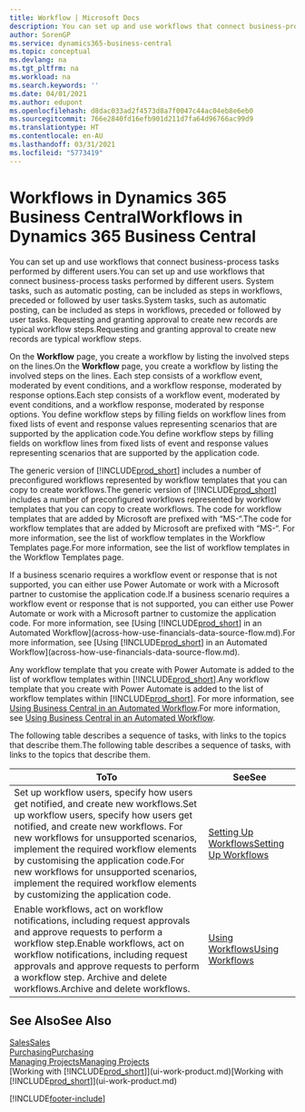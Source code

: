 ```yaml
---
title: Workflow | Microsoft Docs
description: You can set up and use workflows that connect business-process tasks performed by different users. System tasks, such as automatic posting, can be included as steps in workflows, preceded or followed by user tasks. Requesting and granting approval to create new records are typical workflow steps.
author: SorenGP
ms.service: dynamics365-business-central
ms.topic: conceptual
ms.devlang: na
ms.tgt_pltfrm: na
ms.workload: na
ms.search.keywords: ''
ms.date: 04/01/2021
ms.author: edupont
ms.openlocfilehash: d8dac033ad2f4573d8a7f0047c44ac04eb8e6eb0
ms.sourcegitcommit: 766e2840fd16efb901d211d7fa64d96766ac99d9
ms.translationtype: HT
ms.contentlocale: en-AU
ms.lasthandoff: 03/31/2021
ms.locfileid: "5773419"
---
```

# <a name="workflows-in-dynamics-365-business-central"></a><span data-ttu-id="fb4fd-105">Workflows in Dynamics 365 Business Central</span><span class="sxs-lookup"><span data-stu-id="fb4fd-105">Workflows in Dynamics 365 Business Central</span></span>

<span data-ttu-id="fb4fd-106">You can set up and use workflows that connect business-process tasks performed by different users.</span><span class="sxs-lookup"><span data-stu-id="fb4fd-106">You can set up and use workflows that connect business-process tasks performed by different users.</span></span> <span data-ttu-id="fb4fd-107">System tasks, such as automatic posting, can be included as steps in workflows, preceded or followed by user tasks.</span><span class="sxs-lookup"><span data-stu-id="fb4fd-107">System tasks, such as automatic posting, can be included as steps in workflows, preceded or followed by user tasks.</span></span> <span data-ttu-id="fb4fd-108">Requesting and granting approval to create new records are typical workflow steps.</span><span class="sxs-lookup"><span data-stu-id="fb4fd-108">Requesting and granting approval to create new records are typical workflow steps.</span></span>  

 <span data-ttu-id="fb4fd-109">On the **Workflow** page, you create a workflow by listing the involved steps on the lines.</span><span class="sxs-lookup"><span data-stu-id="fb4fd-109">On the **Workflow** page, you create a workflow by listing the involved steps on the lines.</span></span> <span data-ttu-id="fb4fd-110">Each step consists of a workflow event, moderated by event conditions, and a workflow response, moderated by response options.</span><span class="sxs-lookup"><span data-stu-id="fb4fd-110">Each step consists of a workflow event, moderated by event conditions, and a workflow response, moderated by response options.</span></span> <span data-ttu-id="fb4fd-111">You define workflow steps by filling fields on workflow lines from fixed lists of event and response values representing scenarios that are supported by the application code.</span><span class="sxs-lookup"><span data-stu-id="fb4fd-111">You define workflow steps by filling fields on workflow lines from fixed lists of event and response values representing scenarios that are supported by the application code.</span></span>  

 <span data-ttu-id="fb4fd-112">The generic version of [!INCLUDE[prod_short](includes/prod_short.md)] includes a number of preconfigured workflows represented by workflow templates that you can copy to create workflows.</span><span class="sxs-lookup"><span data-stu-id="fb4fd-112">The generic version of [!INCLUDE[prod_short](includes/prod_short.md)] includes a number of preconfigured workflows represented by workflow templates that you can copy to create workflows.</span></span> <span data-ttu-id="fb4fd-113">The code for workflow templates that are added by Microsoft are prefixed with “MS-“.</span><span class="sxs-lookup"><span data-stu-id="fb4fd-113">The code for workflow templates that are added by Microsoft are prefixed with “MS-“.</span></span> <span data-ttu-id="fb4fd-114">For more information, see the list of workflow templates in the Workflow Templates page.</span><span class="sxs-lookup"><span data-stu-id="fb4fd-114">For more information, see the list of workflow templates in the Workflow Templates page.</span></span>  

 <span data-ttu-id="fb4fd-115">If a business scenario requires a workflow event or response that is not supported, you can either use Power Automate or work with a Microsoft partner to customise the application code.</span><span class="sxs-lookup"><span data-stu-id="fb4fd-115">If a business scenario requires a workflow event or response that is not supported, you can either use Power Automate or work with a Microsoft partner to customize the application code.</span></span> <span data-ttu-id="fb4fd-116">For more information, see [Using [!INCLUDE[prod_short](includes/prod_short.md)] in an Automated Workflow](across-how-use-financials-data-source-flow.md).</span><span class="sxs-lookup"><span data-stu-id="fb4fd-116">For more information, see [Using [!INCLUDE[prod_short](includes/prod_short.md)] in an Automated Workflow](across-how-use-financials-data-source-flow.md).</span></span>

<span data-ttu-id="fb4fd-117">Any workflow template that you create with Power Automate is added to the list of workflow templates within [!INCLUDE[prod_short](includes/prod_short.md)].</span><span class="sxs-lookup"><span data-stu-id="fb4fd-117">Any workflow template that you create with Power Automate is added to the list of workflow templates within [!INCLUDE[prod_short](includes/prod_short.md)].</span></span> <span data-ttu-id="fb4fd-118">For more information, see [Using Business Central in an Automated Workflow](across-how-use-financials-data-source-flow.md).</span><span class="sxs-lookup"><span data-stu-id="fb4fd-118">For more information, see [Using Business Central in an Automated Workflow](across-how-use-financials-data-source-flow.md).</span></span>  

 <span data-ttu-id="fb4fd-119">The following table describes a sequence of tasks, with links to the topics that describe them.</span><span class="sxs-lookup"><span data-stu-id="fb4fd-119">The following table describes a sequence of tasks, with links to the topics that describe them.</span></span>  

|<span data-ttu-id="fb4fd-120">**To**</span><span class="sxs-lookup"><span data-stu-id="fb4fd-120">**To**</span></span>|<span data-ttu-id="fb4fd-121">**See**</span><span class="sxs-lookup"><span data-stu-id="fb4fd-121">**See**</span></span>|  
|------------|-------------|  
|<span data-ttu-id="fb4fd-122">Set up workflow users, specify how users get notified, and create new workflows.</span><span class="sxs-lookup"><span data-stu-id="fb4fd-122">Set up workflow users, specify how users get notified, and create new workflows.</span></span> <span data-ttu-id="fb4fd-123">For new workflows for unsupported scenarios, implement the required workflow elements by customising the application code.</span><span class="sxs-lookup"><span data-stu-id="fb4fd-123">For new workflows for unsupported scenarios, implement the required workflow elements by customizing the application code.</span></span>|[<span data-ttu-id="fb4fd-124">Setting Up Workflows</span><span class="sxs-lookup"><span data-stu-id="fb4fd-124">Setting Up Workflows</span></span>](across-set-up-workflows.md)|  
|<span data-ttu-id="fb4fd-125">Enable workflows, act on workflow notifications, including request approvals and approve requests to perform a workflow step.</span><span class="sxs-lookup"><span data-stu-id="fb4fd-125">Enable workflows, act on workflow notifications, including request approvals and approve requests to perform a workflow step.</span></span> <span data-ttu-id="fb4fd-126">Archive and delete workflows.</span><span class="sxs-lookup"><span data-stu-id="fb4fd-126">Archive and delete workflows.</span></span>|[<span data-ttu-id="fb4fd-127">Using Workflows</span><span class="sxs-lookup"><span data-stu-id="fb4fd-127">Using Workflows</span></span>](across-use-workflows.md)|  

## <a name="see-also"></a><span data-ttu-id="fb4fd-128">See Also</span><span class="sxs-lookup"><span data-stu-id="fb4fd-128">See Also</span></span>

[<span data-ttu-id="fb4fd-129">Sales</span><span class="sxs-lookup"><span data-stu-id="fb4fd-129">Sales</span></span>](sales-manage-sales.md)  
[<span data-ttu-id="fb4fd-130">Purchasing</span><span class="sxs-lookup"><span data-stu-id="fb4fd-130">Purchasing</span></span>](purchasing-manage-purchasing.md)  
[<span data-ttu-id="fb4fd-131">Managing Projects</span><span class="sxs-lookup"><span data-stu-id="fb4fd-131">Managing Projects</span></span>](projects-manage-projects.md)  
<span data-ttu-id="fb4fd-132">[Working with [!INCLUDE[prod_short](includes/prod_short.md)]](ui-work-product.md)</span><span class="sxs-lookup"><span data-stu-id="fb4fd-132">[Working with [!INCLUDE[prod_short](includes/prod_short.md)]](ui-work-product.md)</span></span>  


[!INCLUDE[footer-include](includes/footer-banner.md)]